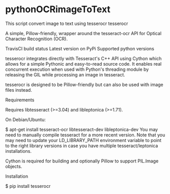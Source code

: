 # pythonOCRimageToText
This script convert image to text using tesserocr
tesserocr

A simple, Pillow-friendly, wrapper around the tesseract-ocr API for Optical Character Recognition (OCR).

TravisCI build status Latest version on PyPi
Supported python versions

tesserocr integrates directly with Tesseract's C++ API using Cython which allows for a simple Pythonic and easy-to-read source code. It enables real concurrent execution when used with Python's threading module by releasing the GIL while processing an image in tesseract.

tesserocr is designed to be Pillow-friendly but can also be used with image files instead.

Requirements

Requires libtesseract (>=3.04) and libleptonica (>=1.71).

On Debian/Ubuntu:

$ apt-get install tesseract-ocr libtesseract-dev libleptonica-dev
You may need to manually compile tesseract for a more recent version. Note that you may need to update your LD_LIBRARY_PATH environment variable to point to the right library versions in case you have multiple tesseract/leptonica installations.

Cython is required for building and optionally Pillow to support PIL.Image objects.

Installation

$ pip install tesserocr
